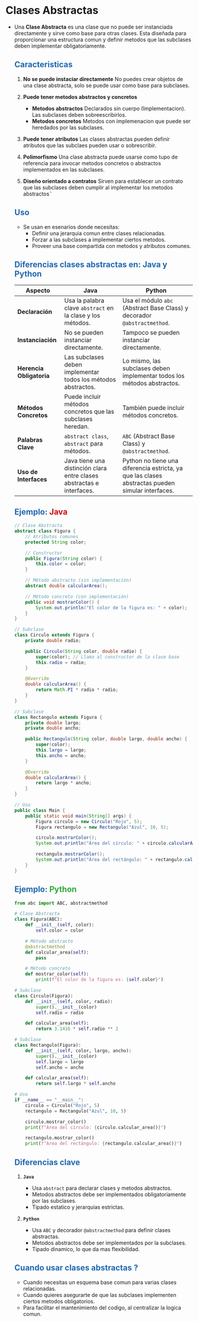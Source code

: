 # Clases Abstractas

* Una **Clase Abstracta** es una clase que no puede ser instanciada directamente y sirve como base para otras clases. Esta diseñada para proporcionar una estructura comun y definir metodos que las subclases deben implementar obligatoriamente.

    ## <span style="color:#2168b0">Caracteristicas</span>
    
    1. **No se puede instaciar directamente** No puedes crear objetos de una clase abstracta, solo se puede usar como base para subclases.

    2. **Puede tener metodos abstractos y concretos**
        * **Metodos abstractos** Declarados sin cuerpo (Implementacion). Las subclases deben sobreescribirlos.
        * **Metodos concretos** Metodos con implemenacion que puede ser heredados por las subclases.
        
    3. **Puede tener atributos** Las clases abstractas pueden definir atributos que las subclaes pueden usar o sobrescribir.

    4. **Polimorfismo** Una clase abstracta puede usarse como tupo de referencia para invocar metodos concretos o abstractos implementados en las subclases.
  
    5. **Diseño orientado a contratos** Sirven para establecer un contrato que las subclases deben cumplir al implementar los metodos abstractos¨
     
    ## <span style="color:#2168b0">Uso</span>
    
    * Se usan en esenarios donde necesitas:
        * Definir una jerarquia comun entre clases relacionadas.
        * Forzar a las subclases a implementar ciertos metodos.
        * Proveer una base compartida con metodos y atributos comunes.
        
    ## <span style="color:#2168b0">Diferencias clases abstractas en: Java y Python</span>
    
    |         Aspecto          |                                 Java                                  |                                              Python                                              |
    | ------------------------ | --------------------------------------------------------------------- | ------------------------------------------------------------------------------------------------ |
    | **Declaración**          | Usa la palabra clave `abstract` en la clase y los métodos.            | Usa el módulo `abc` (Abstract Base Class) y decorador `@abstractmethod`.                         |
    | **Instanciación**        | No se pueden instanciar directamente.                                 | Tampoco se pueden instanciar directamente.                                                       |
    | **Herencia Obligatoria** | Las subclases deben implementar todos los métodos abstractos.         | Lo mismo, las subclases deben implementar todos los métodos abstractos.                          |
    | **Métodos Concretos**    | Puede incluir métodos concretos que las subclases heredan.            | También puede incluir métodos concretos.                                                         |
    | **Palabras Clave**       | `abstract class`, `abstract` para métodos.                            | `ABC` (Abstract Base Class) y `@abstractmethod`.                                                 |
    | **Uso de Interfaces**    | Java tiene una distinción clara entre clases abstractas e interfaces. | Python no tiene una diferencia estricta, ya que las clases abstractas pueden simular interfaces. |
    
    ## <span style="color:#2168b0">Ejemplo:</span> <span style="color:#cc0404">Java</span>
    
    ```java
    // Clase Abstracta
    abstract class Figura {
        // Atributos comunes
        protected String color;

        // Constructor
        public Figura(String color) {
            this.color = color;
        }

        // Método abstracto (sin implementación)
        abstract double calcularArea();

        // Método concreto (con implementación)
        public void mostrarColor() {
            System.out.println("El color de la figura es: " + color);
        }
    }

    // Subclase
    class Circulo extends Figura {
        private double radio;

        public Circulo(String color, double radio) {
            super(color); // Llama al constructor de la clase base
            this.radio = radio;
        }

        @Override
        double calcularArea() {
            return Math.PI * radio * radio;
        }
    }

    // Subclase
    class Rectangulo extends Figura {
        private double largo;
        private double ancho;

        public Rectangulo(String color, double largo, double ancho) {
            super(color);
            this.largo = largo;
            this.ancho = ancho;
        }

        @Override
        double calcularArea() {
            return largo * ancho;
        }
    }

    // Uso
    public class Main {
        public static void main(String[] args) {
            Figura circulo = new Circulo("Rojo", 5);
            Figura rectangulo = new Rectangulo("Azul", 10, 5);

            circulo.mostrarColor();
            System.out.println("Área del círculo: " + circulo.calcularArea());

            rectangulo.mostrarColor();
            System.out.println("Área del rectángulo: " + rectangulo.calcularArea());
        }
    }
    ```

    ## <span style="color:#2168b0">Ejemplo:</span> <span style="color:#2caa33">Python</span>
    
    ```python
    from abc import ABC, abstractmethod

    # Clase Abstracta
    class Figura(ABC):
        def __init__(self, color):
            self.color = color

        # Método abstracto
        @abstractmethod
        def calcular_area(self):
            pass

        # Método concreto
        def mostrar_color(self):
            print(f"El color de la figura es: {self.color}")

    # Subclase
    class Circulo(Figura):
        def __init__(self, color, radio):
            super().__init__(color)
            self.radio = radio

        def calcular_area(self):
            return 3.1416 * self.radio ** 2

    # Subclase
    class Rectangulo(Figura):
        def __init__(self, color, largo, ancho):
            super().__init__(color)
            self.largo = largo
            self.ancho = ancho

        def calcular_area(self):
            return self.largo * self.ancho

    # Uso
    if __name__ == "__main__":
        circulo = Circulo("Rojo", 5)
        rectangulo = Rectangulo("Azul", 10, 5)

        circulo.mostrar_color()
        print(f"Área del círculo: {circulo.calcular_area()}")

        rectangulo.mostrar_color()
        print(f"Área del rectángulo: {rectangulo.calcular_area()}")

    ```

    ## <span style="color:#2168b0">Diferencias clave</span>
    
    1. **`Java`**
        * Usa `abstract` para declarar clases y metodos abstractos.
        * Metodos abstractos debe ser implementados obligatoriamente por las subclases.
        * Tipado estatico y jerarquias estrictas.
        
    2. **`Python`**
    
        * Usa `ABC` y decorador `@abstractmethod` para definir clases abstractas.
        * Metodos abstractos debe ser implementados por la subclases.
        * Tipado dinamico, lo que da mas flexibilidad.
        
    ## <span style="color:#2168b0">Cuando usar clases abstractas ?</span>
    
    * Cuando necesitas un esquema base comun para varias clases relacionadas.
    * Cuando quieres asegurarte de que las subclases implementen ciertos metodos obligatorios.
    * Para facilitar el mantenimiento del codigo, al centralizar la logica comun.
    
